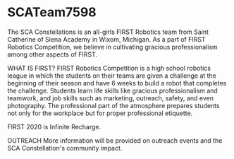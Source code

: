# SCATeam7598
The SCA Constellations is an all-girls FIRST Robotics team from Saint Catherine of Siena Academy in Wixom, Michigan. As a part of FIRST Robotics Competition, we believe in cultivating gracious professionalism among other aspects of FIRST.

WHAT IS FIRST?
FIRST Robotics Competition is a high school robotics league in which the students on their teams are given a challenge at the beginning of their season and have 6 weeks to build a robot that completes the challenge. Students learn life skills like gracious professionalism and teamwork, and job skills such as marketing, outreach, safety, and even photography. The professional part of the atmosphere prepares students not only for the workplace but for proper professional etiquette.

FIRST 2020 is Infinite Recharge.

OUTREACH
More information will be provided on outreach events and the SCA Constellation's community impact. 
